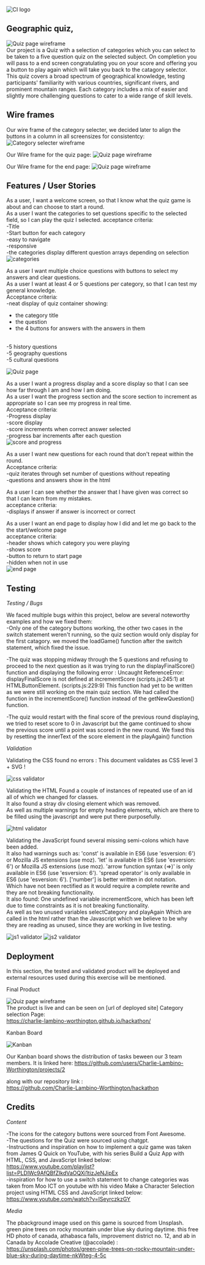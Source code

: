 ![CI logo](https://codeinstitute.s3.amazonaws.com/fullstack/ci_logo_small.png)

## Geographic quiz,
![Quiz page wireframe](assets/images/responsive.png)
<br>
Our project is a Quiz with a selection of categories which you can select to be taken to a five question quiz on the selected subject.  On completion you will pass to a end screen congratulating you on your score and offering you a button to play again which will take you back to the catagory selector.
<br>
This quiz covers a broad spectrum of geographical knowledge, testing participants' familiarity with various countries, significant rivers, and prominent mountain ranges. Each category includes a mix of easier and slightly more challenging questions to cater to a wide range of skill levels.

## Wire frames
Our wire frame of the category selecter, we decided later to align the buttons in a column in all screensizes for consistentcy:
<br>
![Category selecter wireframe](assets/images/wireframe1.png)
<br>

Our Wire frame for the quiz page:
![Quiz page wireframe](assets/images/wireframe2.png)
<br>

Our Wire frame for the end page:
![Quiz page wireframe](assets/images/wireframe3.png)
<br>

## Features / User Stories

As a user, I want a welcome screen, so that I know what the quiz game is about and can choose to start a round.
<br>
As a user I want the categories to set questions specific to the selected field, so I can play the quiz I selected.
acceptance criteria:
<br>
-Title
<br>
-Start button for each category
<br>
-easy to navigate
<br>
-responsive
<br>
-the categories display different question arrays depending on selection
<br>
![categories](assets/images/category.png)
<br>

As a user I want multiple choice questions with buttons to select my answers and clear questions.
<br>
As a user I want at least 4 or 5 questions per category, so that I can test my general knowledge.
<br>
Acceptance criteria:
<br>
-neat display of quiz container showing:
<br>
* the category title
* the question
* the 4 buttons for answers with the answers in them

<br>
-5 history questions
<br>
-5 geography questions
  <br>
-5 cultural questions
<br>

![Quiz page](assets/images/multiplechoice.png)

As a user I want a progress display and a score display so that I can see how far through I am and how I am doing.
<br>
As a user I want the progress section and the score section to increment as appropriate so I can see my progress in real time.
<br>
Acceptance criteria:
<br>
-Progress display
<br>
-score display
<br>
-score increments when correct answer selected
<br>
-progress bar increments after each question
<br>
![score and progress](assets/images/score.png)
<br>

As a user I want new questions for each round that don't repeat within the round.
<br>
Acceptance criteria:
<br>
-quiz iterates through set number of questions without repeating
<br>
-questions and answers show in the html
<br>


As a user I can see whether the answer that I have given was correct so that I can learn from my mistakes.
<br>
acceptance criteria:
<br>
-displays if answer if answer is incorrect or correct
<br>


As a user I want an end page to display how I did and let me go back to the the start/welcome page
<br>
acceptance criteria:
<br>
-header shows which category you were playing
<br>
-shows score
<br>
-button to return to start page
<br>
-hidden when not in use
<br>
![end page](assets/images/end.png)
<br>

## Testing 
*Testing / Bugs*

We faced multiple bugs within this project, below are several noteworthy examples and how we fixed them:
<br>
-Only one of the category buttons working, the other two cases in the switch statement weren't running, so the quiz section would only display for the first catagory. we moved the loadGame() function after the switch statement, which fixed the issue.
<br>

-The quiz was stopping midway through the 5 questions and refusing to proceed to the next question as it was trying to run the displayFinalScore() function and displaying the following error : Uncaught ReferenceError: displayFinalScore is not defined
    at incrementScore (scripts.js:245:1)
    at HTMLButtonElement.<anonymous> (scripts.js:229:9)
This function had yet to be written as we were still working on the main quiz section. We had called the function in the incrementScore() function instead of the getNewQuestion() function.
<br>

-The quiz would restart with the final score of the previous round displaying, we tried to reset score to 0 in Javascript but the game continued to show the previous score until a point was scored in the new round. We fixed this by resetting the innerText of the score element in the playAgain() function
<br>

*Validation*
<br>

Validating the CSS found no errors : This document validates as CSS level 3 + SVG !
<br>

![css validator](assets/images/css.png)
<br>

Validating the HTML Found a couple of instances of repeated use of an id all of which we changed for classes.
<br>
It also found a stray div closing element which was removed.
<br>
As well as multiple warnings for empty heading elements, which are there to be filled using the javascript and were put there purposefully.
<br>

![html validator](assets/images/html.png)
<br>

Validating the JavaScript found several missing semi-colons which have been added.
<br>
It also had warnings such as:
	'const' is available in ES6 (use 'esversion: 6') or Mozilla JS extensions (use moz).
  'let' is available in ES6 (use 'esversion: 6') or Mozilla JS extensions (use moz).
'arrow function syntax (=>)' is only available in ES6 (use 'esversion: 6').
'spread operator' is only available in ES6 (use 'esversion: 6').
	['number'] is better written in dot notation.
  <br>
Which have not been rectified as it would require a complete rewrite and they are not breaking functionality.
<br>
It also found: One undefined variable incrementScore, which has been left due to time constraints as it is not breaking functionality.
<br>
As well as two unused variables selectCategory and	playAgain Which are called in the html rather than the Javascript which we believe to be why they are reading as unused, since they are working in live testing.

![js1 validator](assets/images/js1.png)
![js2 validator](assets/images/js2.png)

## Deployment

In this section, the tested and validated product will be deployed and external resources used during this exercise will be mentioned.

Final Product
<br>

![Quiz page wireframe](assets/images/responsive.png)
<br>
The product is live and can be seen on [url of deployed site]
Category selection Page:
<br>
https://charlie-lambino-worthington.github.io/hackathon/

Kanban Board
<br>

![Kanban](assets/images/kanban.png)
<br>

Our Kanban board shows the distribution of tasks beween our 3 team members. It is linked here: https://github.com/users/Charlie-Lambino-Worthington/projects/2

along with our repository link :
<br> 
https://github.com/Charlie-Lambino-Worthington/hackathon


## Credits 



*Content*

-The icons for the category buttons were sourced from Font Awesome.
<br>
-The questions for the Quiz were sourced using chatgpt.
<br>
-Instructions and inspiration on how to implement a quiz game was taken from James Q Quick on YouTube, with his series Build a Quiz App with HTML, CSS, and JavaScript linked below: <br> https://www.youtube.com/playlist?list=PLDlWc9AfQBfZIkdVaOQXi1tizJeNJipEx
<br>
-inspiration for how to use a switch statement to change categories was taken from Moo ICT on youtube with his video Make a Character Selection project using HTML CSS and JavaScript linked below:
<br>
https://www.youtube.com/watch?v=ISeyrczkzGY

*Media*

The pbackground image used on this game is sourced from Unsplash.  green pine trees on rocky mountain under blue sky during daytime. this free HD photo of canada, athabasca falls, improvement district no. 12, and ab in Canada by Accolade Creative (@accolade) :
<br>
https://unsplash.com/photos/green-pine-trees-on-rocky-mountain-under-blue-sky-during-daytime-nkWteg-4-5c
